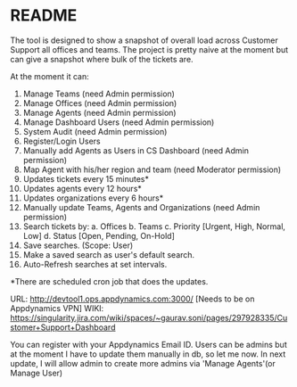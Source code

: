# README

The tool is designed to show a snapshot of overall load across Customer Support all offices and teams. The project is pretty naive at the moment but can give a snapshot where bulk of the tickets are.

At the moment it can:
1. Manage Teams (need Admin permission) 
2. Manage Offices (need Admin permission) 
3. Manage Agents (need Admin permission) 
4. Manage Dashboard Users (need Admin permission) 
5. System Audit (need Admin permission) 
6. Register/Login Users
7. Manually add Agents as Users in CS Dashboard (need Admin permission)
8. Map Agent with his/her region and team (need Moderator permission) 
9. Updates tickets every 15 minutes*
10. Updates agents every 12 hours*
11. Updates organizations every 6 hours*
12. Manually update Teams, Agents and Organizations (need Admin permission) 
13. Search tickets by:
  a. Offices
  b. Teams
  c. Priority [Urgent, High, Normal, Low]
  d. Status [Open, Pending, On-Hold]
14. Save searches. (Scope: User)
15. Make a saved search as user's default search.
16. Auto-Refresh searches at set intervals.

*There are scheduled cron job that does the updates.

URL: http://devtool1.ops.appdynamics.com:3000/ [Needs to be on Appdynamics VPN]
WIKI: https://singularity.jira.com/wiki/spaces/~gaurav.soni/pages/297928335/Customer+Support+Dashboard

You can register with your Appdynamics Email ID. 
Users can be admins but at the moment I have to update them manually in db, so let me now. In next update, I will allow admin to create more admins via 'Manage Agents'(or Manage User)
